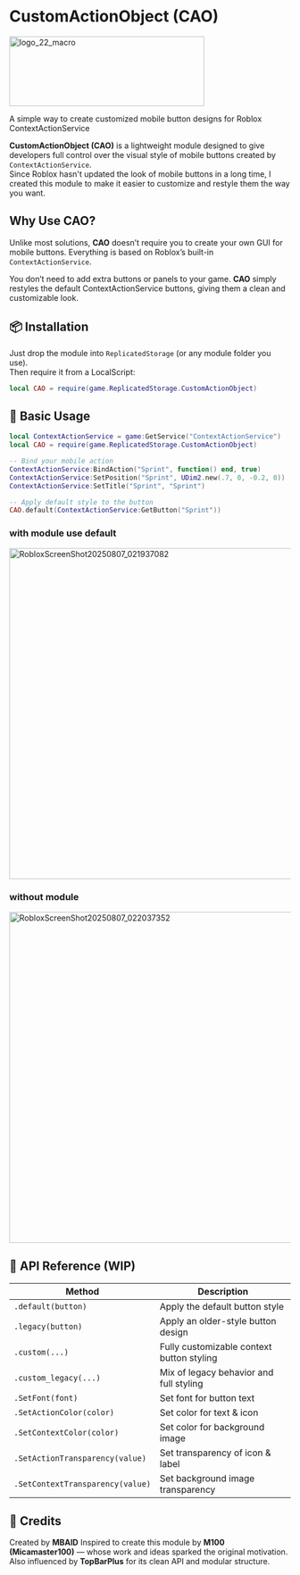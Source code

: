 # CustomActionObject (CAO)

<img width="349" height="125" alt="logo_22_macro" src="https://github.com/user-attachments/assets/6ca7a63a-7bd7-4cac-9caf-3f2a9f4d9ee1" />

A simple way to create customized mobile button designs for Roblox ContextActionService

**CustomActionObject (CAO)** is a lightweight module designed to give developers full control over the visual style of mobile buttons created by `ContextActionService`.  
Since Roblox hasn't updated the look of mobile buttons in a long time, I created this module to make it easier to customize and restyle them the way you want.

## Why Use CAO?
Unlike most solutions, **CAO** doesn’t require you to create your own GUI for mobile buttons.
Everything is based on Roblox’s built-in `ContextActionService`.

You don’t need to add extra buttons or panels to your game.
**CAO** simply restyles the default ContextActionService buttons, giving them a clean and customizable look.

## 📦 Installation

Just drop the module into `ReplicatedStorage` (or any module folder you use).  
Then require it from a LocalScript:

```lua
local CAO = require(game.ReplicatedStorage.CustomActionObject)
```
## 🔧 Basic Usage
```lua
local ContextActionService = game:GetService("ContextActionService")
local CAO = require(game.ReplicatedStorage.CustomActionObject)

-- Bind your mobile action
ContextActionService:BindAction("Sprint", function() end, true)
ContextActionService:SetPosition("Sprint", UDim2.new(.7, 0, -0.2, 0))
ContextActionService:SetTitle("Sprint", "Sprint")

-- Apply default style to the button
CAO.default(ContextActionService:GetButton("Sprint"))
```
### with module use default
<img width="1287" height="593" alt="RobloxScreenShot20250807_021937082" src="https://github.com/user-attachments/assets/f4ad76c6-0881-40bb-86de-ee14f2e2219b" />

### without module
<img width="1287" height="593" alt="RobloxScreenShot20250807_022037352" src="https://github.com/user-attachments/assets/331584eb-2f7c-4a60-b808-9f1e7474489c" />

## 📄 API Reference (WIP)

| Method                           | Description                               |
| -------------------------------- | ----------------------------------------- |
| `.default(button)`               | Apply the default button style            |
| `.legacy(button)`                | Apply an older-style button design        |
| `.custom(...)`                   | Fully customizable context button styling |
| `.custom_legacy(...)`            | Mix of legacy behavior and full styling   |
| `.SetFont(font)`                 | Set font for button text                  |
| `.SetActionColor(color)`         | Set color for text & icon                 |
| `.SetContextColor(color)`        | Set color for background image            |
| `.SetActionTransparency(value)`  | Set transparency of icon & label          |
| `.SetContextTransparency(value)` | Set background image transparency         |


## 💬 Credits
Created by **MBAID**
Inspired to create this module by **M100 (Micamaster100)** — whose work and ideas sparked the original motivation.
Also influenced by **TopBarPlus** for its clean API and modular structure.
